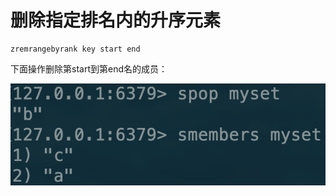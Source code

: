 # 删除指定排名内的升序元素

```text
zremrangebyrank key start end
```

下面操作删除第start到第end名的成员：

![](../../.gitbook/assets/image%20%2888%29.png)

